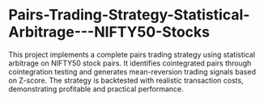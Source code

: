 # Pairs-Trading-Strategy-Statistical-Arbitrage---NIFTY50-Stocks
This project implements a complete pairs trading strategy using statistical arbitrage on NIFTY50 stock pairs. It identifies cointegrated pairs through cointegration testing and generates mean-reversion trading signals based on Z-score. The strategy is backtested with realistic transaction costs, demonstrating profitable and practical performance.
